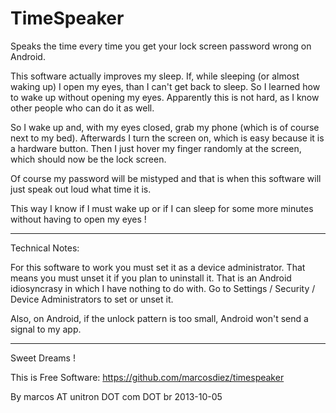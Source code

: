 TimeSpeaker
===========

Speaks the time every time you get your lock screen password wrong on Android.

This software actually improves my sleep. If, while sleeping (or almost waking up)
I open my eyes, than I can't get back to sleep. So I learned how to wake up without
opening my eyes. Apparently this is not hard, as I know other people who can do
it as well.

So I wake up and, with my eyes closed, grab my phone (which is of course next to my bed).
Afterwards I turn the screen on, which is easy because it is a hardware button.
Then I just hover my finger randomly at the screen, which should now be the lock screen.

Of course my password will be mistyped and that is when this software will just speak
out loud what time it is.

This way I know if I must wake up or if I can sleep for some more minutes without
having to open my eyes !

----------
Technical Notes:

For this software to work you must set it as a device administrator.
That means you must unset it if you plan to uninstall it.
That is an Android idiosyncrasy in which I have nothing to do with.
Go to Settings / Security / Device Administrators to set or unset it.

Also, on Android, if the unlock pattern is too small, Android won't
send a signal to my app.


----------

Sweet Dreams !

This is Free Software: https://github.com/marcosdiez/timespeaker

By marcos AT unitron DOT com DOT br
2013-10-05